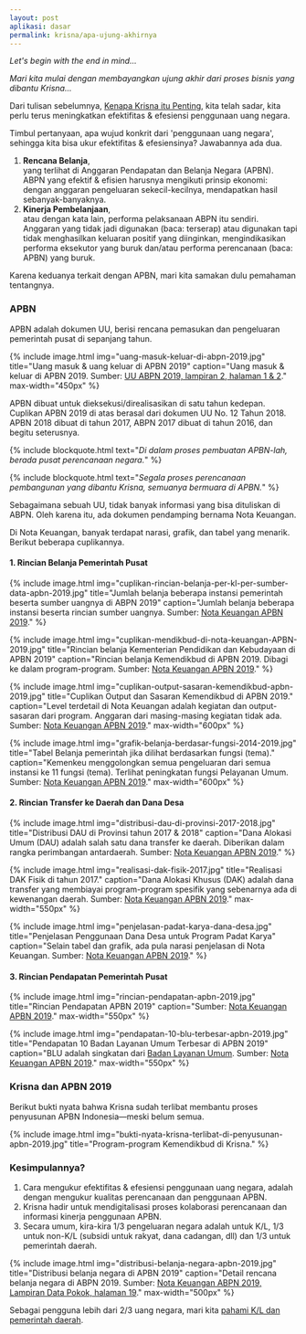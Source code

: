 ```yaml
---
layout: post
aplikasi: dasar
permalink: krisna/apa-ujung-akhirnya
---
```


*Let's begin with the end in mind...*

*Mari kita mulai dengan membayangkan ujung akhir dari proses bisnis yang dibantu Krisna...*

Dari tulisan sebelumnya, [Kenapa Krisna itu Penting](/krisna/kenapa-krisna-itu-penting), kita telah sadar, kita perlu terus meningkatkan efektifitas & efesiensi penggunaan uang negara.

Timbul pertanyaan, apa wujud konkrit dari 'penggunaan uang negara', sehingga kita bisa ukur efektifitas & efesiensinya? Jawabannya ada dua.

1. **Rencana Belanja**,<br/>
  yang terlihat di Anggaran Pendapatan dan Belanja Negara (APBN). ABPN yang efektif & efisien harusnya mengikuti prinsip ekonomi: dengan anggaran pengeluaran sekecil-kecilnya, mendapatkan hasil sebanyak-banyaknya.
2. **Kinerja Pembelanjaan**,<br/>
  atau dengan kata lain, performa pelaksanaan ABPN itu sendiri. Anggaran yang tidak jadi digunakan (baca: terserap) atau digunakan tapi tidak menghasilkan keluaran positif yang diinginkan, mengindikasikan performa eksekutor yang buruk dan/atau performa perencanaan (baca: APBN) yang buruk.

Karena keduanya terkait dengan APBN, mari kita samakan dulu pemahaman tentangnya.

### APBN

APBN adalah dokumen UU, berisi rencana pemasukan dan pengeluaran pemerintah pusat di sepanjang tahun.

{% include image.html
            img="uang-masuk-keluar-di-abpn-2019.jpg"
            title="Uang masuk & uang keluar di APBN 2019"
            caption="Uang masuk & keluar di APBN 2019. Sumber: <a href='https://www.kemenkeu.go.id/uuapbn'>UU ABPN 2019, lampiran 2, halaman 1 & 2</a>."
            max-width="450px"
            %}

APBN dibuat untuk dieksekusi/direalisasikan di satu tahun kedepan. Cuplikan APBN 2019 di atas berasal dari dokumen UU No. 12 Tahun 2018. APBN 2018 dibuat di tahun 2017, ABPN 2017 dibuat di tahun 2016, dan begitu seterusnya.

{% include blockquote.html
        text="<em>Di dalam proses pembuatan APBN-lah, berada pusat perencanaan negara.</em>"
%}

{% include blockquote.html
        text="<em>Segala proses perencanaan pembangunan yang dibantu Krisna, semuanya bermuara di APBN.</em>"
%}

Sebagaimana sebuah UU, tidak banyak informasi yang bisa dituliskan di ABPN. Oleh karena itu, ada dokumen pendamping bernama Nota Keuangan.

Di Nota Keuangan, banyak terdapat narasi, grafik, dan tabel yang menarik. Berikut beberapa cuplikannya.

#### 1. Rincian Belanja Pemerintah Pusat

{% include image.html
        img="cuplikan-rincian-belanja-per-kl-per-sumber-data-apbn-2019.jpg"
        title="Jumlah belanja beberapa instansi pemerintah beserta sumber uangnya di ABPN 2019"
        caption="Jumlah belanja beberapa  instansi beserta rincian sumber uangnya. Sumber: <a href='/asset/dokumen/nota-keuangan-beserta-apbn-2019.pdf'>Nota Keuangan APBN 2019</a>."
%}

{% include image.html
        img="cuplikan-mendikbud-di-nota-keuangan-APBN-2019.jpg"
        title="Rincian belanja Kementerian Pendidikan dan Kebudayaan di APBN 2019"
        caption="Rincian belanja Kemendikbud di APBN 2019. Dibagi ke dalam program-program. Sumber: <a href='/asset/dokumen/nota-keuangan-beserta-apbn-2019.pdf'>Nota Keuangan APBN 2019</a>."
%}

{% include image.html
            img="cuplikan-output-sasaran-kemendikbud-apbn-2019.jpg"
            title="Cuplikan Output dan Sasaran Kemendikbud di APBN 2019."
            caption="Level terdetail di Nota Keuangan adalah kegiatan dan output-sasaran dari program. Anggaran dari masing-masing kegiatan tidak ada. Sumber: <a href='https://www.kemenkeu.go.id/uuapbn'>Nota Keuangan APBN 2019</a>."
            max-width="600px"
            %}

{% include image.html
            img="grafik-belanja-berdasar-fungsi-2014-2019.jpg"
            title="Tabel Belanja pemerintah jika dilihat berdasarkan fungsi (tema)."
            caption="Kemenkeu menggolongkan semua pengeluaran dari semua instansi ke 11 fungsi (tema). Terlihat peningkatan fungsi Pelayanan Umum. Sumber: <a href='https://www.kemenkeu.go.id/uuapbn'>Nota Keuangan APBN 2019</a>."
            max-width="600px"
            %}

#### 2. Rincian Transfer ke Daerah dan Dana Desa

{% include image.html
            img="distribusi-dau-di-provinsi-2017-2018.jpg"
            title="Distribusi DAU di Provinsi tahun 2017 & 2018"
            caption="Dana Alokasi Umum (DAU) adalah salah satu dana transfer ke daerah. Diberikan dalam rangka perimbangan antardaerah. Sumber: <a href='https://www.kemenkeu.go.id/uuapbn'>Nota Keuangan APBN 2019</a>."
            %}

{% include image.html
            img="realisasi-dak-fisik-2017.jpg"
            title="Realisasi DAK Fisik di tahun 2017."
            caption="Dana Alokasi Khusus (DAK) adalah dana transfer yang membiayai program-program spesifik yang sebenarnya ada di kewenangan daerah. Sumber: <a href='https://www.kemenkeu.go.id/uuapbn'>Nota Keuangan APBN 2019</a>."
            max-width="550px"
            %}

{% include image.html
            img="penjelasan-padat-karya-dana-desa.jpg"
            title="Penjelasan Penggunaan Dana Desa untuk Program Padat Karya"
            caption="Selain tabel dan grafik, ada pula narasi penjelasan di Nota Keuangan. Sumber: <a href='https://www.kemenkeu.go.id/uuapbn'>Nota Keuangan APBN 2019</a>."
            %}

#### 3. Rincian Pendapatan Pemerintah Pusat

{% include image.html
            img="rincian-pendapatan-apbn-2019.jpg"
            title="Rincian Pendapatan APBN 2019"
            caption="Sumber: <a href='https://www.kemenkeu.go.id/uuapbn'>Nota Keuangan APBN 2019</a>."
            max-width="550px"
            %}

{% include image.html
            img="pendapatan-10-blu-terbesar-apbn-2019.jpg"
            title="Pendapatan 10 Badan Layanan Umum Terbesar di APBN 2019"
            caption="BLU adalah singkatan dari <a href='https://id.wikipedia.org/wiki/Badan_Layanan_Umum'>Badan Layanan Umum</a>. Sumber: <a href='https://www.kemenkeu.go.id/uuapbn'>Nota Keuangan APBN 2019</a>."
            max-width="550px"
            %}

### Krisna dan APBN 2019

Berikut bukti nyata bahwa Krisna sudah terlibat membantu proses penyusunan APBN Indonesia&mdash;meski belum semua.

{% include image.html
            img="bukti-nyata-krisna-terlibat-di-penyusunan-apbn-2019.jpg"
            title="Program-program Kemendikbud di Krisna."
            %}

### Kesimpulannya?

1. Cara mengukur efektifitas & efesiensi penggunaan uang negara, adalah dengan mengukur kualitas perencanaan dan penggunaan APBN.
2. Krisna hadir untuk mendigitalisasi proses kolaborasi perencanaan dan informasi kinerja penggunaan APBN.
3. Secara umum, kira-kira 1/3 pengeluaran negara adalah untuk K/L, 1/3 untuk non-K/L (subsidi untuk rakyat, dana cadangan, dll) dan 1/3 untuk pemerintah daerah.

{% include image.html
            img="distribusi-belanja-negara-apbn-2019.jpg"
            title="Distribusi belanja negara di APBN 2019"
            caption="Detail rencana belanja negara di ABPN 2019. Sumber: <a href='https://www.kemenkeu.go.id/uuapbn'>Nota Keuangan ABPN 2019, Lampiran Data Pokok, halaman 19</a>."
            max-width="500px"
            %}

Sebagai pengguna lebih dari 2/3 uang negara, mari kita [pahami K/L dan pemerintah daerah](/krisna/apa-itu-kl-dan-pemda).